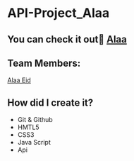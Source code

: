 # API-Project_Alaa

## You can check it out [ِAlaa]( https://gsg-cf05.github.io/API-Project_Alaa/)
 
## Team Members:

[Alaa Eid](https://github.com/AlaaEid-1)


## How did I create it?
- Git & Github
- HMTL5 
- CSS3
- Java Script 
- Api
